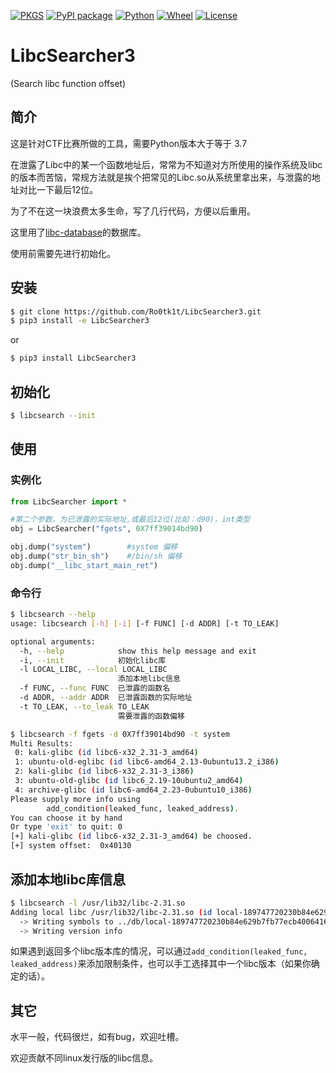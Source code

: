 [![PKGS](https://github.com/Ro0tk1t/LibcSearcher3/workflows/Upload%20Python%20Package/badge.svg)](https://github.com/Ro0tk1t/LibcSearcher3/actions)
[![PyPI package](https://badge.fury.io/py/LibcSearcher3.svg)](https://pypi.org/project/LibcSearcher3/)
[![Python](https://img.shields.io/badge/python-%3E%3D3.7-blue)](https://www.python.org/downloads/)
[![Wheel](https://img.shields.io/pypi/wheel/LibcSearcher3)](https://www.python.org/downloads/)
[![License](https://img.shields.io/github/license/Ro0tk1t/LibcSearcher3)](https://github.com/Ro0tk1t/LibcSearcher3/blob/main/LICENSE)
# LibcSearcher3

(Search libc function offset)


## 简介

这是针对CTF比赛所做的工具，需要Python版本大于等于 3.7  

在泄露了Libc中的某一个函数地址后，常常为不知道对方所使用的操作系统及libc的版本而苦恼，常规方法就是挨个把常见的Libc.so从系统里拿出来，与泄露的地址对比一下最后12位。

为了不在这一块浪费太多生命，写了几行代码，方便以后重用。

这里用了[libc-database](https://github.com/niklasb/libc-database)的数据库。

使用前需要先进行初始化。  

## 安装

```bash
$ git clone https://github.com/Ro0tk1t/LibcSearcher3.git
$ pip3 install -e LibcSearcher3
```
or  
```bash
$ pip3 install LibcSearcher3
```

## 初始化

```bash
$ libcsearch --init
```

## 使用

### 实例化

```python
from LibcSearcher import *

#第二个参数，为已泄露的实际地址,或最后12位(比如：d90)，int类型
obj = LibcSearcher("fgets", 0X7ff39014bd90)

obj.dump("system")        #system 偏移
obj.dump("str_bin_sh")    #/bin/sh 偏移
obj.dump("__libc_start_main_ret")    
```

### 命令行

```bash
$ libcsearch --help
usage: libcsearch [-h] [-i] [-f FUNC] [-d ADDR] [-t TO_LEAK]

optional arguments:
  -h, --help            show this help message and exit
  -i, --init            初始化libc库
  -l LOCAL_LIBC, --local LOCAL_LIBC
                        添加本地libc信息
  -f FUNC, --func FUNC  已泄露的函数名
  -d ADDR, --addr ADDR  已泄露函数的实际地址
  -t TO_LEAK, --to_leak TO_LEAK
                        需要泄露的函数偏移

$ libcsearch -f fgets -d 0X7ff39014bd90 -t system
Multi Results:
 0: kali-glibc (id libc6-x32_2.31-3_amd64)
 1: ubuntu-old-eglibc (id libc6-amd64_2.13-0ubuntu13.2_i386)
 2: kali-glibc (id libc6-x32_2.31-3_i386)
 3: ubuntu-old-glibc (id libc6_2.19-10ubuntu2_amd64)
 4: archive-glibc (id libc6-amd64_2.23-0ubuntu10_i386)
Please supply more info using 
        add_condition(leaked_func, leaked_address).
You can choose it by hand
Or type 'exit' to quit: 0
[+] kali-glibc (id libc6-x32_2.31-3_amd64) be choosed.
[+] system offset:  0x40130
```

## 添加本地libc库信息
```bash
$ libcsearch -l /usr/lib32/libc-2.31.so
Adding local libc /usr/lib32/libc-2.31.so (id local-189747720230b84e629b7fb77ecb4006416e3ada  /usr/lib32/libc-2.31.so)
  -> Writing symbols to ../db/local-189747720230b84e629b7fb77ecb4006416e3ada.symbols
  -> Writing version info
```

如果遇到返回多个libc版本库的情况，可以通过`add_condition(leaked_func, leaked_address)`来添加限制条件，也可以手工选择其中一个libc版本（如果你确定的话）。

## 其它

水平一般，代码很烂，如有bug，欢迎吐槽。

欢迎贡献不同linux发行版的libc信息。
